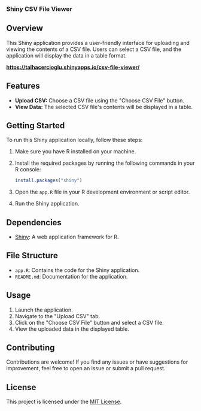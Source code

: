 ### Shiny CSV File Viewer

## Overview
This Shiny application provides a user-friendly interface for uploading and viewing the contents of a CSV file. Users can select a CSV file, and the application will display the data in a table format.

**https://talhacercioglu.shinyapps.io/csv-file-viewer/**

## Features
- **Upload CSV:** Choose a CSV file using the "Choose CSV File" button.
- **View Data:** The selected CSV file's contents will be displayed in a table.

## Getting Started
To run this Shiny application locally, follow these steps:

1. Make sure you have R installed on your machine.
2. Install the required packages by running the following commands in your R console:

   ```R
   install.packages("shiny")
   ```

3. Open the `app.R` file in your R development environment or script editor.

4. Run the Shiny application.

## Dependencies
- [Shiny](https://shiny.rstudio.com/): A web application framework for R.

## File Structure
- `app.R`: Contains the code for the Shiny application.
- `README.md`: Documentation for the application.

## Usage
1. Launch the application.
2. Navigate to the "Upload CSV" tab.
3. Click on the "Choose CSV File" button and select a CSV file.
4. View the uploaded data in the displayed table.

## Contributing
Contributions are welcome! If you find any issues or have suggestions for improvement, feel free to open an issue or submit a pull request.

## License
This project is licensed under the [MIT License](LICENSE).
```
